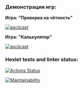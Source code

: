 ### Демонстрация игр:

**Игра: "Проверка на чётность"**

[![asciicast](https://asciinema.org/a/596266.svg)](https://asciinema.org/a/596266)

**Игра: "Калькулятор"**

[![asciicast](https://asciinema.org/a/596269.svg)](https://asciinema.org/a/596269)

### Hexlet tests and linter status:
[![Actions Status](https://github.com/SplitCode/frontend-project-44/workflows/hexlet-check/badge.svg)](https://github.com/SplitCode/frontend-project-44/actions)


[![Maintainability](https://api.codeclimate.com/v1/badges/7100a849acd80128749f/maintainability)](https://codeclimate.com/github/SplitCode/frontend-project-44/maintainability)
